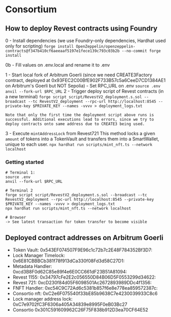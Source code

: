 # Consortium

## How to deploy Revest contracts using Foundry

0 - Install dependencies (we use Foundry-only dependencies, Hardhat used only for scripting)
    ```
    forge install OpenZeppelin/openzeppelin-contracts@f347b410cf6aeeaaf5197e1fece139c793c03b2b --no-commit
    forge install
    ```

0b - Fill values on .env.local and rename it to .env

1 - Start local fork of Arbitrum Goerli (since we need CREATE3Factory contract, deployed at 0x93FEC2C00BfE902F733B57c5a6CeeD7CD1384AE1 on Arbitrum's Goerli but NOT Sepolia)
    - Set RPC_URL on .env
    ```
    source .env
    anvil --fork-url $RPC_URL
    ```
2 - Trigger deploy script of Revest contracts (in a new terminal)
    ```
    forge script script/RevestV2_deployment.s.sol --broadcast --tc RevestV2_deployment --rpc-url http://localhost:8545 --private-key $PRIVATE_KEY --names -vvvv > deployment_logs.txt
    ```

    Note that only the first time the deployment script above runs is successful. Additional executions lead to errors, since we try to deploy contracts onto same address due to CREATE3 being used.


3 - Execute `mintAddressLock` from Revest721
    This method locks a given `amount` of tokens into a TokenVault and transfers them into a SmartWallet, unique to each user.
    ```
    npx hardhat run scripts/mint_nft.ts --network localhost
    ```

### Getting started


```
# Terminal 1:
source .env
anvil --fork-url $RPC_URL  
```

```
# Terminal 2
forge script script/RevestV2_deployment.s.sol --broadcast --tc RevestV2_deployment --rpc-url http://localhost:8545 --private-key $PRIVATE_KEY --names -vvvv > deployment_logs.txt
npx hardhat run scripts/mint_nft.ts --network localhost
```

```
# Browser
-> See latest transaction for token transfer to become visible
```

## Deployed contract addresses on Arbitrum Goerli

  
  - Token Vault: 0x543EF074507F9E96c1c72b7c2E48F784352Bf3D7: 
  - Lock Manager Timelock: 0x6E81CBBBCb381f78f913dCa330f08Fd3d58C27D1: 
  - Metadata Handler: 0xcd3B8F0d62C85e89f4e6E0CC661dF23B51A81094: 
  - Revest 1155: 0x34797cFe2E2c056550D84B06D5F0553299d34622: 
  - Revest 721: 0xcD230f84d05F6098501Ac2672893989DDc4f1356: 
  - FNFT Handler: 0xc54C9C72Ad6c5381b857f6e8e778ea859572387c: 
  - Consortio nft: 0xC2e6F075540f33bE85b9638C7e4230039933C8c6
  - Lock manager address lock: 0xC7e9702fC3F6306a405A34839e8995F0eB03Bc27
 - Consortio 0x301C591609962C26F75F838b912D3ea70CF64E52